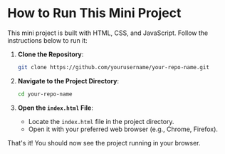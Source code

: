 # How to Run This Mini Project

This mini project is built with HTML, CSS, and JavaScript. Follow the instructions below to run it:

1. **Clone the Repository**:

   ```sh
   git clone https://github.com/yourusername/your-repo-name.git
   ```

2. **Navigate to the Project Directory**:

   ```sh
   cd your-repo-name
   ```

3. **Open the `index.html` File**:
   - Locate the `index.html` file in the project directory.
   - Open it with your preferred web browser (e.g., Chrome, Firefox).

That's it! You should now see the project running in your browser.
